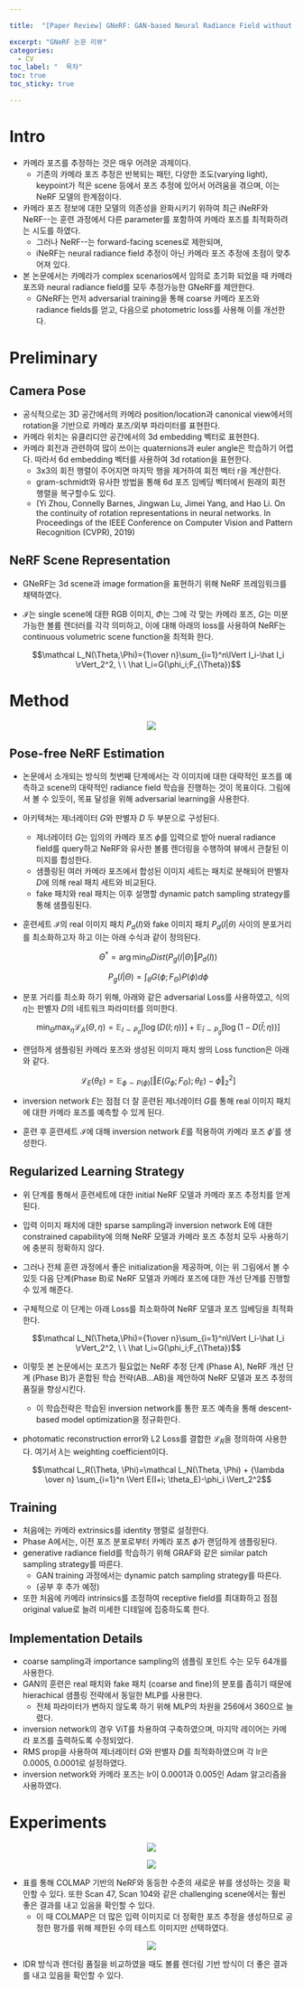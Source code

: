 ```yaml
---

title:  "[Paper Review] GNeRF: GAN-based Neural Radiance Field without Posed Camera"

excerpt: "GNeRF 논문 리뷰"
categories:
  - CV
toc_label: "  목차"
toc: true
toc_sticky: true

---
```

# Intro

- 카메라 포즈를 추정하는 것은 매우 어려운 과제이다.
    - 기존의 카메라 포즈 추정은 반복되는 패턴, 다양한 조도(varying light), keypoint가 적은 scene 등에서 포즈 추정에 있어서 어려움을 겪으며, 이는 NeRF 모델의 한계점이다.
- 카메라 포즈 정보에 대한 모델의 의존성을 완화시키기 위하여 최근 iNeRF와 NeRF--는 훈련 과정에서 다른 parameter를 포함하여 카메라 포즈를 최적화하려는 시도를 하였다.
    - 그러나 NeRF--는 forward-facing scenes로 제한되며,
    - iNeRF는 neural radiance field 추정이 아닌 카메라 포즈 추정에 초점이 맞추어져 있다.
- 본 논문에서는 카메라가 complex scenarios에서 임의로 초기화 되었을 때 카메라 포즈와 neural radiance field를 모두 추정가능한 GNeRF를 제안한다.
    - GNeRF는 먼저 adversarial training을 통해 coarse 카메라 포즈와 radiance fields를 얻고, 다음으로 photometric loss를 사용해 이를 개선한다.

# Preliminary

## Camera Pose

- 공식적으로는 3D 공간에서의 카메라 position/location과 canonical view에서의 rotation을 기반으로 카메라 포즈/외부 파라미터를 표현한다.
- 카메라 위치는 유클리디안 공간에서의 3d embedding 벡터로 표현한다.
- 카메라 회전과 관련하여 많이 쓰이는 quaternions과 euler angle은 학습하기 어렵다. 따라서 6d embedding 벡터를 사용하여 3d rotation을 표현한다.
    - 3x3의 회전 행렬이 주어지면 마지막 행을 제거하여 회전 벡터 r을 계산한다.
    - gram-schmidt와 유사한 방법을 통해 6d 포즈 임베딩 벡터에서 원래의 회전 행렬을 복구할수도 있다.
    - (Yi Zhou, Connelly Barnes, Jingwan Lu, Jimei Yang, and Hao Li. On the continuity of rotation representations in neural networks. In Proceedings of the IEEE Conference on Computer Vision and Pattern Recognition (CVPR), 2019)

## NeRF Scene Representation

- GNeRF는 3d scene과 image formation을 표현하기 위해 NeRF 프레임워크를 채택하였다.
- $\mathcal I$는 single scene에 대한 RGB 이미지, $\Phi$는 그에 각 맞는 카메라 포즈, $G$는 미분가능한 볼륨 렌더러를 각각 의미하고, 이에 대해 아래의 loss를 사용하여 NeRF는 continuous volumetric scene function을 최적화 한다.
    
    $$\mathcal L_N(\Theta,\Phi)={1\over n}\sum_{i=1}^n\lVert I_i-\hat I_i \rVert_2^2, \ \ \hat I_i=G(\phi_i;F_{\Theta})$$
    
    

# Method

<p align="center">
  <img src="/images/gnerf_1.png">
</p>

## Pose-free NeRF Estimation

- 논문에서 소개되는 방식의 첫번째 단계에서는 각 이미지에 대한 대략적인 포즈를 예측하고 scene의 대략적인 radiance field 학습을 진행하는 것이 목표이다. 그림에서 볼 수 있듯이, 목표 달성을 위해 adversarial learning을 사용한다.
- 아키텍쳐는 제너레이터 $G$와 판별자 $D$ 두 부분으로 구성된다.
    - 제너레이터 $G$는 임의의 카메라 포즈 $\phi$를 입력으로 받아 nueral radiance field를 query하고 NeRF와 유사한 볼륨 렌더링을 수행하여 뷰에서 관찰된 이미지를 합성한다.
    - 샘플링된 여러 카메라 포즈에서 합성된 이미지 세트는 패치로 분해되어 판별자 $D$에 의해 real 패치 세트와 비교된다.
    - fake 패치와 real 패치는 이후 설명할 dynamic patch sampling strategy를 통해 샘플링된다.
- 훈련세트 $\mathcal I$의 real 이미지 패치 $P_d(I)$와 fake 이미지 패치 $P_d(I\vert \theta)$ 사이의 분포거리를 최소화하고자 하고 이는 아래 수식과 같이 정의된다.
    
    $$\Theta^*=\arg \min_\Theta Dist(P_g(I|\Theta) \Vert P_d(I))$$
  
    $$P_g(I|\Theta)=\int_\theta G(\phi ; F_\Theta)P(\phi) d\phi$$
    
- 분포 거리를 최소화 하기 위해, 아래와 같은 adversarial Loss를 사용하였고, 식의 $\eta$는 판별자 $D$의 네트워크 파라미터를 의미한다.
    
    $$\min_\Theta \max_\eta \mathcal L_A(\Theta, \eta) = \mathbb E_{I\sim P_d}[\log (D(I;\eta))] + \mathbb E_{\hat I \sim P_g}[\log (1-D(\hat I ; \eta))]$$
    
    
- 랜덤하게 샘플링된 카메라 포즈와 생성된 이미지 패치 쌍의 Loss function은 아래와 같다.
    
    $$\mathcal L_E(\theta_E)= \mathbb E_{\phi \sim P(\phi)}[\Vert E(G_\phi;F_\Theta);\theta_E)-\phi\Vert_2^2]$$ 
    
- inversion network $E$는 점점 더 잘 훈련된 제너레이터 $G$를 통해 real 이미지 패치에 대한 카메라 포즈를 예측할 수 있게 된다.
- 훈련 후 훈련세트 $\mathcal I$에 대해 inversion network $E$를 적용하여 카메라 포즈 $\phi'$를 생성한다.

## Regularized Learning Strategy

- 위 단계를 통해서 훈련세트에 대한 initial NeRF 모델과 카메라 포즈 추정치를 얻게 된다.
- 입력 이미지 패치에 대한 sparse sampling과 inversion network E에 대한 constrained capability에 의해 NeRF 모델과 카메라 포즈 추정치 모두 사용하기에 충분히 정확하지 않다.
- 그러나 전체 훈련 과정에서 좋은 initialization을 제공하며, 이는 위 그림에서 볼 수 있듯 다음 단계(Phase B)로 NeRF 모델과 카메라 포즈에 대한 개선 단계를 진행할 수 있게 해준다.
- 구체적으로 이 단계는 아래 Loss를 최소화하여 NeRF 모델과 포즈 임베딩을 최적화한다.
    
    $$\mathcal L_N(\Theta,\Phi)={1\over n}\sum_{i=1}^n\lVert I_i-\hat I_i \rVert_2^2, \ \ \hat I_i=G(\phi_i;F_{\Theta})$$
    
    
- 이렇듯 본 논문에서는 포즈가 필요없는 NeRF 추정 단계 (Phase A), NeRF 개선 단계 (Phase B)가 혼합된 학습 전략(AB...AB)을 제안하여 NeRF 모델과 포즈 추정의 품질을 향상시킨다.
    - 이 학습전략은 학습된 inversion network를 통한 포즈 예측을 통해 descent-based model optimization을 정규화한다.
- photomatic reconstruction error와 L2 Loss를 결합한 $\mathcal L_R$을 정의하여 사용한다. 여기서 $\lambda$는 weighting coefficient이다.
    
    $$\mathcal L_R(\Theta, \Phi)=\mathcal L_N(\Theta, \Phi) + {\lambda \over n} \sum_{i=1}^n \Vert E(I+i; \theta_E)-\phi_i \Vert_2^2$$
        
    

## Training

- 처음에는 카메라 extrinsics를 identity 행렬로 설정한다.
- Phase A에서는, 이전 포즈 분포로부터 카메라 포즈 $\phi$가 랜덤하게 샘플링된다.
- generative radiance field를 학습하기 위해 GRAF와 같은 similar patch sampling strategy를 따른다.
    - GAN training 과정에서는 dynamic patch sampling strategy를 따른다.
    - (공부 후 추가 예정)
- 또한 처음에 카메라 intrinsics를 조정하여 receptive field를 최대화하고 점점 original value로 늘려 미세한 디테일에 집중하도록 한다.

## Implementation Details

- coarse sampling과 importance sampling의 샘플링 포인트 수는 모두 64개를 사용한다.
- GAN의 훈련은 real 패치와 fake 패치 (coarse and fine)의 분포를 좁히기 때문에 hierachical 샘플링 전략에서 동일한 MLP를 사용한다.
    - 전체 파라미터가 변하지 않도록 하기 위해 MLP의 차원을 256에서 360으로 늘렸다.
- inversion network의 경우 ViT를 차용하여 구축하였으며, 마지막 레이어는 카메라 포즈를 출력하도록 수정되었다.
- RMS prop을 사용하여 제너레이터 $G$와 판별자 $D$를 최적화하였으며 각 lr은 0.0005, 0.0001로 설정하였다.
- inversion network와 카메라 포즈는 lr이 0.0001과 0.005인 Adam 알고리즘을 사용하였다.

# Experiments

<p align="center">
  <img src="/images/gnerf_2.png">
</p>

<p align="center">
  <img src="/images/gnerf_3.png">
</p>

- 표를 통해 COLMAP 기반의 NeRF와 동등한 수준의 새로운 뷰를 생성하는 것을 확인할 수 있다. 또한 Scan 47, Scan 104와 같은 challenging scene에서는 훨씬 좋은 결과를 내고 있음을 확인할 수 있다.
    - 이 때 COLMAP은 더 많은 입력 이미지로 더 정확한 포즈 추정을 생성하므로 공정한 평가를 위해 제한된 수의 테스트 이미지만 선택하였다.

<p align="center">
  <img src="/images/gnerf_4.png">
</p>

- IDR 방식과 렌더링 품질을 비교하였을 때도 볼륨 렌더링 기반 방식이 더 좋은 결과를 내고 있음을 확인할 수 있다.
